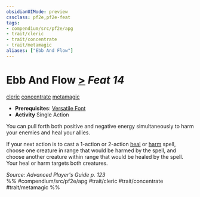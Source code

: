 ```yaml
---
obsidianUIMode: preview
cssclass: pf2e,pf2e-feat
tags:
- compendium/src/pf2e/apg
- trait/cleric
- trait/concentrate
- trait/metamagic
aliases: ["Ebb And Flow"]
---
```

# Ebb And Flow  [>](../../rules/core-rulebook/chapter-9-playing-the-game.md#Actions "Single Action") *Feat 14*  
[cleric](../../rules/traits/cleric.md)  [concentrate](../../rules/traits/concentrate.md)  [metamagic](../../rules/traits/metamagic.md)  

- **Prerequisites**: [Versatile Font](versatile-font.md)
- **Activity** Single Action

You can pull forth both positive and negative energy simultaneously to harm your enemies and heal your allies.

If your next action is to cast a 1-action or 2-action [heal](../spells/heal.md) or [harm](../spells/harm.md) spell, choose one creature in range that would be harmed by the spell, and choose another creature within range that would be healed by the spell. Your heal or harm targets both creatures.

*Source: Advanced Player's Guide p. 123*  
%% #compendium/src/pf2e/apg #trait/cleric #trait/concentrate #trait/metamagic %%